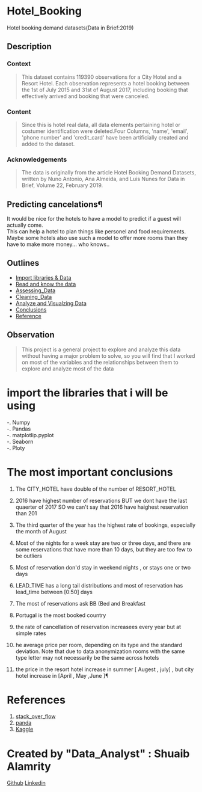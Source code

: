 # Hotel_Booking
Hotel booking demand datasets(Data in Brief:2019)
## Description
### Context 
> This dataset contains 119390 observations for a City Hotel and a Resort Hotel. Each observation represents a hotel booking between the 1st of July 2015 and 31st of August 2017, including booking that effectively arrived and booking that were canceled.
                    
               
### Content
> Since this is hotel real data, all data elements pertaining hotel or costumer identification were deleted.Four Columns, 'name', 'email', 'phone number' and 'credit_card' have been artificially created and added to the dataset.
           
           
### Acknowledgements
> The data is originally from the article Hotel Booking Demand Datasets, written by Nuno Antonio, Ana Almeida, and Luis Nunes for Data in Brief, Volume 22, February 2019.
  
  
##  Predicting cancelations¶
It would be nice for the hotels to have a model to predict if a guest will actually come.    
This can help a hotel to plan things like personel and food requirements.    
Maybe some hotels also use such a model to offer more rooms than they have to make more money... who knows..


## Outlines
 - [Import libraries & Data ](#import_libraries)
 - [Read and know the data ](#read_data)
 - [Assessing_Data ](#assessing)
 - [Cleaning_Data](#clean)
 - [Analyze and Visualzing Data](#analyze)
 - [Conclusions](#conclusions)
 - [Reference](#reference)


## Observation 
> This project is a general project to explore and analyze this data without having a major problem to solve, so you will find that I worked on most of the variables and the relationships between them to explore and analyze most of the data

# import the libraries that i will be using
-. Numpy      
-. Pandas   
-. matplotlip.pyplot   
-. Seaborn     
-. Ploty


<a id='conclusions'></a>
# The most important conclusions
1.  The CITY_HOTEL have double of the number of RESORT_HOTEL 
2. 2016 have highest number of reservations BUT we dont have the last quaerter of 2017 SO we can't say that 2016 have haighest reservation than 201
3. The third quarter of the year has the highest rate of bookings, especially the month of August
4. Most of the nights for a week stay are two or three days, and there are some reservations that have more than 10 days, but they are too few to be outliers
5. Most of reservation don'd stay in weekend nights , or stays one or two days
6. LEAD_TIME has a long tail distributions and most of reservation has lead_time between [0:50] days
7. The most of reservations ask BB (Bed and Breakfast
8. Portugal is the most booked country

9. the rate of cancellation of reservation increasees every year but at simple rates
10. he average price per room, depending on its type and the standard deviation. Note that due to data anonymization rooms with the same type letter may not necessarily be the same across hotels
11. the price in the resort hotel increase in summer [ Augest , july] , but city hotel increase in [April , May ,June ]¶

<a id='reference'></a>
# References
1. [stack_over_flow](https://stackoverflow.com/)
2. [panda ](https://pandas.pydata.org/)
3. [Kaggle](https://www.kaggle.com/gregorut/videogamesales)

# Created by "Data_Analyst" : Shuaib Alamrity
 [Github](https://github.com/Shuaib-Elamrity)
 [Linkedin](www.linkedin.com/in/shuaib-elamrity-790430216)
